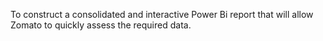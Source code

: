 To construct a consolidated and interactive Power Bi report that will allow Zomato to quickly assess the required data.
